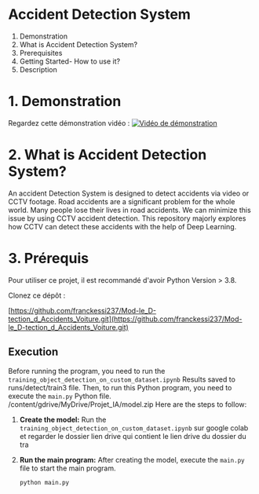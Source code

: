 ﻿# Accident Detection System 
 1. Demonstration
 2. What is Accident Detection System?
 3. Prerequisites
 4. Getting Started- How to use it?
 5. Description


# 1. Demonstration
Regardez cette démonstration vidéo :
[![Vidéo de démonstration](https://img.youtube.com/vi/elPecFUnPg4/0.jpg)](https://www.youtube.com/watch?v=elPecFUnPg4)

# 2. What is Accident Detection System?
An accident Detection System is designed to detect accidents via video or CCTV footage. Road accidents are a significant problem for the whole world. Many people lose their lives in road accidents. We can minimize this issue by using CCTV accident detection. This repository majorly explores how CCTV can detect these accidents with the help of Deep Learning.

# 3. Prérequis

Pour utiliser ce projet, il est recommandé d'avoir Python Version > 3.8.

Clonez ce dépôt :

[https://github.com/franckessi237/Mod-le_D-tection_d_Accidents_Voiture.git](https://github.com/franckessi237/Mod-le_D-tection_d_Accidents_Voiture.git)

## Execution

Before running the program, you need to run the `training_object_detection_on_custom_dataset.ipynb` Results saved to runs/detect/train3 file. Then, to run this Python program, you need to execute the `main.py` Python file.
/content/gdrive/MyDrive/Projet_IA/model.zip 
Here are the steps to follow:

1. **Create the model:** Run the `training_object_detection_on_custom_dataset.ipynb` sur google colab et regarder le dossier lien drive qui contient le lien drive du dossier du tra

2. **Run the main program:** After creating the model, execute the `main.py` file to start the main program.

   ```bash
   python main.py
